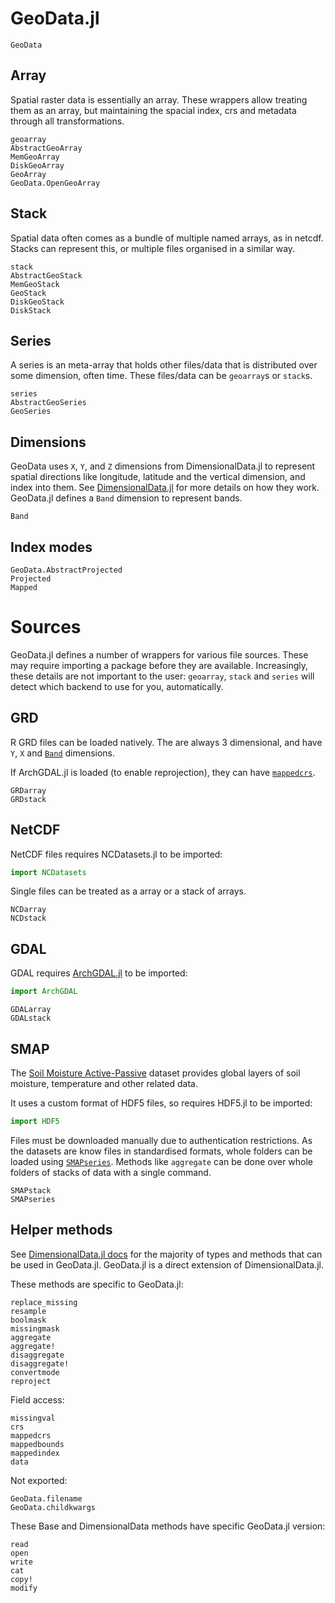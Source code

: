 # GeoData.jl

```@docs
GeoData
```

## Array

Spatial raster data is essentially an array. These wrappers allow treating them
as an array, but maintaining the spacial index, crs and metadata through all
transformations.

```@docs
geoarray
AbstractGeoArray
MemGeoArray
DiskGeoArray
GeoArray
GeoData.OpenGeoArray
```

## Stack

Spatial data often comes as a bundle of multiple named arrays, as in netcdf.
Stacks can represent this, or multiple files organised in a similar way.

```@docs
stack
AbstractGeoStack
MemGeoStack
GeoStack
DiskGeoStack
DiskStack
```

## Series

A series is an meta-array that holds other files/data that is distributed over
some dimension, often time. These files/data can be `geoarray`s or `stack`s.

```@docs
series
AbstractGeoSeries
GeoSeries
```

## Dimensions

GeoData uses `X`, `Y`, and `Z` dimensions from DimensionalData.jl to represent
spatial directions like longitude, latitude and the vertical dimension, and
index into them. See
[DimensionalData.jl](https://github.com/rafaqz/DimensionalData.jl/) for more
details on how they work. GeoData.jl defines a `Band` dimension to represent
bands.

```@docs
Band
```

## Index modes

```@docs
GeoData.AbstractProjected
Projected
Mapped
```

# Sources

GeoData.jl defines a number of wrappers for various file sources. These may
require importing a package before they are available. Increasingly, these
details are not important to the user: `geoarray`, `stack` and `series` will
detect which backend to use for you, automatically.

## GRD

R GRD files can be loaded natively. The are always 3 dimensional, and have
`Y`, `X` and [`Band`](@ref) dimensions.

If ArchGDAL.jl is loaded (to enable reprojection), they can have [`mappedcrs`](@ref).

```@docs
GRDarray
GRDstack
```

## NetCDF

NetCDF files requires NCDatasets.jl to be imported:

```julia
import NCDatasets
```

Single files can be treated as a array or a stack of arrays. 

```@docs
NCDarray
NCDstack
```

## GDAL

GDAL requires [ArchGDAL.jl](https://github.com/yeesian/ArchGDAL.jl/issues) to be
imported: 

```julia
import ArchGDAL
```

```@docs
GDALarray
GDALstack
```

## SMAP

The [Soil Moisture Active-Passive](https://smap.jpl.nasa.gov/) dataset provides
global layers of soil moisture, temperature and other related data.

It uses a custom format of HDF5 files, so requires HDF5.jl to be imported:

```julia
import HDF5
```

Files must be downloaded manually due to authentication restrictions. As the
datasets are know files in standardised formats, whole folders can be loaded
using [`SMAPseries`](@ref). Methods like `aggregate` can be done over whole
folders of stacks of data with a single command.

```@docs
SMAPstack
SMAPseries
```

## Helper methods

See [DimensionalData.jl docs](https://rafaqz.github.io/DimensionalData.jl/stable/)
for the majority of types and methods that can be used in GeoData.jl. 
GeoData.jl is a direct extension of DimensionalData.jl.

These methods are specific to GeoData.jl:

```@docs
replace_missing
resample
boolmask
missingmask
aggregate
aggregate!
disaggregate
disaggregate!
convertmode
reproject
```

Field access:

```@docs
missingval
crs
mappedcrs
mappedbounds
mappedindex
data
```

Not exported:
```@docs
GeoData.filename
GeoData.childkwargs
```

These Base and DimensionalData methods have specific GeoData.jl version:

```@docs
read
open
write
cat
copy!
modify
```
